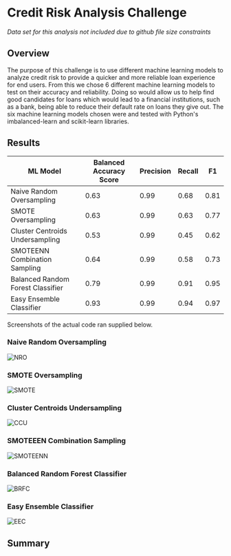 # Credit Risk Analysis Challenge

*Data set for this analysis not included due to github file size constraints*

## Overview 

The purpose of this challenge is to use different machine learning models to analyze credit risk to provide a quicker and more reliable loan experience for end users. From this we chose 6 different machine learning models to test on their accuracy and reliability. Doing so would allow us to help find good candidates for loans which would lead to a financial institutions, such as a bank, being able to reduce their default rate on loans they give out. The six machine learning models chosen were and tested with Python's imbalanced-learn and scikit-learn libraries. 

## Results

|ML Model|Balanced Accuracy Score|Precision|Recall|F1|
|----|----|----|----|----|
|Naive Random Oversampling|0.63|0.99|0.68|0.81|
|SMOTE Oversampling|0.63|0.99|0.63|0.77|
|Cluster Centroids Undersampling|0.53|0.99|0.45|0.62|
|SMOTEENN Combination Sampling|0.64|0.99|0.58|0.73|
|Balanced Random Forest Classifier|0.79|0.99|0.91|0.95|
|Easy Ensemble Classifier|0.93|0.99|0.94|0.97|

Screenshots of the actual code ran supplied below.

### Naive Random Oversampling

![NRO](https://i.imgur.com/BJYZxdv.png)

### SMOTE Oversampling

![SMOTE](https://i.imgur.com/ojqPIOI.png)

### Cluster Centroids Undersampling

![CCU](https://i.imgur.com/EPXT12E.png)

### SMOTEEEN Combination Sampling

![SMOTEENN](https://i.imgur.com/n7CCYwd.png)

### Balanced Random Forest Classifier 

![BRFC](https://i.imgur.com/mc3BMl4.png)

### Easy Ensemble Classifier

![EEC](https://i.imgur.com/8meXq9J.png)

## Summary

